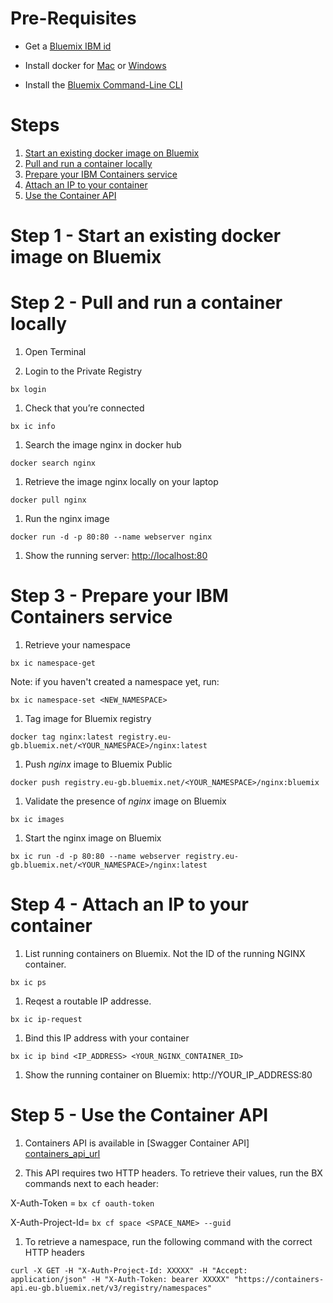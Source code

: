 # Pre-Requisites

* Get a [Bluemix IBM id](https://bluemix.net)

* Install docker for [Mac](https://docs.docker.com/engine/installation/mac/) or [Windows](https://docs.docker.com/engine/installation/windows/)

* Install the [Bluemix Command-Line CLI](http://clis.ng.bluemix.net/)


# Steps

1. [Start an existing docker image on Bluemix](#step-1---start-an-existing-docker-image-on-bluemix)
2. [Pull and run a container locally](#step-2---pull-and-run-a-container-locally)
3. [Prepare your IBM Containers service](#step-3---prepare-your-ibm-containers-service)
4. [Attach an IP to your container](#step-4---attach-an-ip-to-your-container)
5. [Use the Container API](#step-5---use-the-container-api)


# Step 1 - Start an existing docker image on Bluemix

# Step 2 - Pull and run a container locally

1. Open Terminal

1. Login to the Private Registry
  ```
  bx login
  ```

1. Check that you’re connected
  ```
  bx ic info
  ```

1. Search the image nginx in docker hub
  ```
  docker search nginx
  ```

1. Retrieve the image nginx locally on your laptop
  ```
  docker pull nginx
  ```

1. Run the nginx image
  ```
  docker run -d -p 80:80 --name webserver nginx
  ```

1. Show the running server: [http://localhost:80](http://localhost:80)


# Step 3 - Prepare your IBM Containers service

1. Retrieve your namespace
  ```
  bx ic namespace-get
  ```
  
  Note: if you haven't created a namespace yet, run:
  ```
  bx ic namespace-set <NEW_NAMESPACE>
  ```
  
1. Tag image for Bluemix registry
  ```
  docker tag nginx:latest registry.eu-gb.bluemix.net/<YOUR_NAMESPACE>/nginx:latest
  ```
 
1. Push ​*nginx*​ image to Bluemix Public
  ```
  docker push registry.eu-gb.bluemix.net/<YOUR_NAMESPACE>/nginx:bluemix
  ```

1. Validate the presence of ​*nginx*​ image on Bluemix
  ```
  bx ic images
  ```

1. Start the nginx image on Bluemix
  ```
  bx ic run -d -p 80:80 --name webserver registry.eu-gb.bluemix.net/<YOUR_NAMESPACE>/nginx:latest
  ```

# Step 4 - Attach an IP to your container

1. List running containers on Bluemix. Not the ID of the running NGINX container.
  ```
  bx ic ps
  ```
  
1. Reqest a routable IP addresse.
  ```
  bx ic ip-request
  ```

1. Bind this IP address with your container
  ```
  bx ic ip bind <IP_ADDRESS> <YOUR_NGINX_CONTAINER_ID>
  ```

1. Show the running container on Bluemix: http://YOUR_IP_ADDRESS:80


# Step 5 - Use the Container API

1. Containers API is available in [Swagger Container API] [containers_api_url] 

1. This API requires two HTTP headers. To retrieve their values, run the BX commands next to each header:

  X-Auth-Token     = ```bx cf oauth-token```
  
  X-Auth-Project-Id= ```bx cf space <SPACE_NAME> --guid```

1. To retrieve a namespace, run the following command with the correct HTTP headers
  ```
  curl -X GET -H "X-Auth-Project-Id: XXXXX" -H "Accept: application/json" -H "X-Auth-Token: bearer XXXXX" "https://containers-api.eu-gb.bluemix.net/v3/registry/namespaces"
  ````

[containers_api_url]: http://ccsapi-doc.mybluemix.net